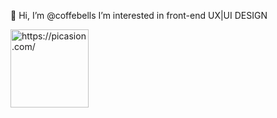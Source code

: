👋 Hi, I’m @coffebells
 I’m interested in front-end UX|UI DESIGN

<!---
coffebells/coffebells is a ✨ special ✨ repository because its `README.md` (this file) appears on your GitHub profile.
You can click the Preview link to take a look at your changes.
--->
<a href="https://picasion.com/"><img src="https://i.picasion.com/pic91/76e333c994de55e4c403407e16f6940f.gif" width="125" height="125" border="0" alt="https://picasion.com/" /></a>
